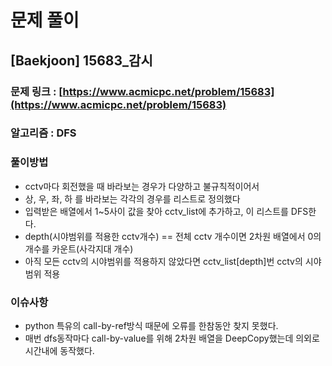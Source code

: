 # 문제 풀이

## [Baekjoon] 15683\_감시

### 문제 링크 : [https://www.acmicpc.net/problem/15683](https://www.acmicpc.net/problem/15683)

### 알고리즘 : DFS

### 풀이방법

- cctv마다 회전했을 때 바라보는 경우가 다양하고 불규칙적이어서
- 상, 우, 좌, 하 를 바라보는 각각의 경우를 리스트로 정의했다
- 입력받은 배열에서 1~5사이 값을 찾아 cctv_list에 추가하고, 이 리스트를 DFS한다.
- depth(시야범위를 적용한 cctv개수) == 전체 cctv 개수이면 2차원 배열에서 0의 개수를 카운트(사각지대 개수)
- 아직 모든 cctv의 시야범위를 적용하지 않았다면 cctv_list[depth]번 cctv의 시야범위 적용
  
### 이슈사항
- python 특유의 call-by-ref방식 때문에 오류를 한참동안 찾지 못했다.
- 매번 dfs동작마다 call-by-value를 위해 2차원 배열을 DeepCopy했는데 의외로 시간내에 동작했다.